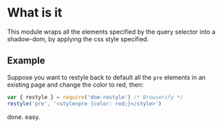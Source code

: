 What is it
==========

This module wraps all the elements specified by the query selector into
a shadow-dom, by applying the css style specified.

Example
-------

Suppose you want to restyle back to default all the `pre` elements in an
existing page and change the color to red, then:

``` js
var { restyle } = require('dom-restyle') /* Browserify */
restyle('pre', '<style>pre {color: red;}</style>')
```

done. easy.
